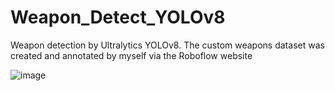 # Weapon_Detect_YOLOv8
Weapon detection by Ultralytics YOLOv8. The custom weapons dataset was created and annotated by myself via the Roboflow website

![image](https://github.com/HayLahav/Weapon_Detect_YOLOv8/assets/111200362/a9e1d05c-9cdd-4370-ac9e-0695d5570221)
